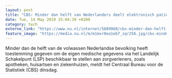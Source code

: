 ```yaml
---
layout: post
title: "CBS: Minder dan helft van Nederlanders deelt elektronisch patiëntendossier"
date: Tue, 14 May 2019 15:04:39 +0200
category: tech
externe_link: "https://www.nu.nl/internet/5889960/cbs-minder-dan-helft-van-nederlanders-deelt-elektronisch-patientendossier.html"
feature_image: "https://media.nu.nl/m/m1mxr0ea1eb7_sqr256.jpg/cbs-minder-dan-helft-van-nederlanders-deelt-elektronisch-patientendossier.jpg"
---
```


Minder dan de helft van de volwassen Nederlandse bevolking heeft toestemming gegeven om de eigen medische gegevens via het Landelijk Schakelpunt (LSP) beschikbaar te stellen aan zorgverleners, zoals apotheken, huisartsen en ziekenhuizen, meldt het Centraal Bureau voor de Statistiek (CBS) dinsdag.
